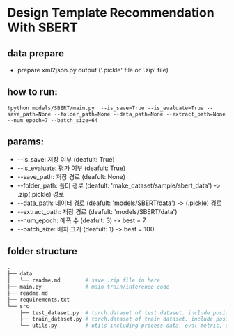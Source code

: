 # Design Template Recommendation With SBERT

## data prepare
- prepare xml2json.py output ('.pickle' file or '.zip' file)


## how to run:
```
!python models/SBERT/main.py  --is_save=True --is_evaluate=True --save_path=None --folder_path=None --data_path=None --extract_path=None --num_epoch=7 --batch_size=64
```

## params: 
- --is_save: 저장 여부 (deafult: True)
- --is_evaluate: 평가 여부 (deafult: True)
- --save_path: 저장 경로 (deafult: None)
- --folder_path: 폴더 경로 (deafult: 'make_dataset/sample/sbert_data') -> .zip(.pickle) 경로
- --data_path: 데이터 경로 (deafult: 'models/SBERT/data') -> (.pickle) 경로
- --extract_path: 저장 경로 (deafult: 'models/SBERT/data') 
- --num_epoch: 에폭 수 (deafult: 3) -> best = 7
- --batch_size: 배치 크기 (deafult: 1) -> best = 100


## folder structure
```python
.
├── data
│   └── readme.md        # save .zip file in here 
├── main.py              # main train/inference code
├── readme.md
├── requirements.txt
└── src
    ├── test_dataset.py  # torch.dataset of test dataset. include positive pair only
    ├── train_dataset.py # torch.dataset of train dataset. include positive/negative pair
    └── utils.py         # utils including process data, eval metric, etc...
```